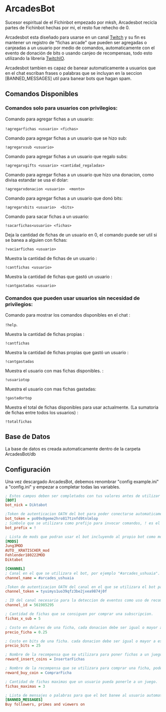 # ArcadesBot
Sucesor espiritual de el Fichinbot empezado por mksh, Arcadesbot recicla partes de Fichinbot hechas por mi, el resto fue rehecho de 0.

Arcadesbot esta diseñado para usarse en un canal [Twitch](https://www.twitch.tv) y su fin es mantener un registro de "fichas arcade" que pueden ser agregadas o canjeadas a un usuario por medio de comandos, automaticamente con el evento de donación de bits o usando canjeo de recompensas, todo esto utilizando la libreria [TwitchIO](https://github.com/TwitchIO/TwitchIO).

Arcadesbot tambien es capaz de banear automaticamente a usuarios que en el chat escriban frases o palabras que se incluyan en la seccion [BANNED_MESSAGES] util para banear bots que hagan spam.

## Comandos Disponibles

### Comandos solo para usuarios con privilegios:

Comando para agregar fichas a un usuario: 

`!agregarfichas <usuario> <fichas>`   

Comando para agregar fichas a un usuario que se hizo sub:

 `!agregarxsub <usuario>`

Comando para agregar fichas a un usuario que regalo subs:

 `!agregarxgifts <usuario> <cantidad_regaladas> `

 Comando para agregar fichas a un usuario que hizo una donacion, como divisa estandar se usa el dolar:
 
  `!agregarxdonacion <usuario>  <monto>`

Comando para agregar fichas a un usuario que donó bits:

`!agregarxbits <usuario>  <bits> `

Comando para sacar fichas a un usuario:

`!sacarfichas<usuario> <fichas>`

Deja la cantidad de fichas de un usuario en 0, el comando puede ser util si se banea a alguien con fichas:

`!vaciarfichas <usuario>`

Muestra la cantidad de fichas de un usuario :

`!cantfichas <usuario>`

Muestra la cantidad de fichas que gastó un usuario :

`!cantgastadas <usuario>`


### Comandos que pueden usar usuarios sin necesidad de privilegios:

Comando  para mostrar los comandos disponibles en el chat :

`!help`.

Muestra la cantidad de fichas propias :

`!cantfichas`

Muestra la cantidad de fichas propias que gastó un usuario :

`!cantgastadas`

Muestra el usuario con mas fichas disponibles. :

`!usuariotop`

Muestra el usuario con mas fichas gastadas:

 `!gastadortop​​​​​​​​​​​​​​ `

Muestra el total de fichas disponibles para usar actualmente. (La sumatoria de fichas entre todos los usuarios) :

`!totalfichas​​​​​​​​​​​​​​​​​​​​​ `

## Base de Datos
La base de datos es creada automaticamente dentro de la carpeta ArcadesBot/db

## Configuración 
Una vez descargado ArcadesBot, debemos renombrar "config example.ini" a "config.ini" y empezar a completar todas las variables.

```ini
; Estos campos deben ser completados con tus valores antes de utilizar Arcadesbot, de lo contrario no funcionará.
[BOT]
bot_nick = Diktabot

;Token de autenticacion OATH del bot para poder conectarse automaticamente a twitch. Para mas info de como obtenerlo leer el README.
bot_token = po09x0geme2hro817tznfd9tnlmlop
; Simbolo que se utilizara como prefijo para invocar comandos, ! es el utilizado por defecto.
bot_prefix = !

; Lista de mods que podran usar el bot incluyendo al propio bot como moderador, cada mod debe agregarse en una linea nueva, estos son solo de ejemplo, sustituyelos por los tuyos. 
[MODS]
Jung3MOD
AUTO__KRATISCHER_mod
Fehlender180222MOD
Diktabot

[CHANNEL]
; Canal en el que se utilizara el bot, por ejemplo "#arcades_ushuaia".
channel_name = #arcades_ushuaia

;Token de autenticacion OATH del canal en el que se utilizara el bot para que el cliente se conecte automaticamente a twitch. Para mas info de como obtenerlo leer el README.
channel_token = tyuimys1uo39qfz3be2jxea9874j0f

; ID del canal necesario para la deteccion de eventos como uso de recompensas o donaciones. Para mas info de como obtenerlo leer el README.
channel_id = 561985295

; Cantidad de fichas que se consiguen por comprar una subscripcion.
fichas_x_sub = 5

; Costo en dolares de una ficha, cada donacion debe ser igual o mayor a este monto para obtener fichas.
precio_ficha = 0.25

; Costo en bits de una ficha. cada donacion debe ser igual o mayor a estos bits para obtener fichas.
precio_bits = 25

; Nombre de la recompensa que se utilizara para poner fichas a un juego, el formato de entrada debe ser "fichas; juego", por ejemplo " 2; Street fighter 2".
reward_insert_coins = InsertarFichas

; Nombre de la recompensa que se utilizara para comprar una ficha, podes dejar este campo vacio si no queres que se compren fichas con puntos.
reward_buy_coin = ComprarFicha

; Cantidad de fichas maximas que un usuario pueda ponerle a un juego.
fichas_maximas = 3

; Lista de mensajes o palabras para que el bot banee al usuario automaticamente, util contra bots haciendo spam.
[BANNED_MESSAGES]
Buy followers, primes and viewers on
```
